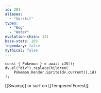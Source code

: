 ```yaml
---
id: 283
aliases:
  - "Surskit"
types:
  - "Bug"
  - "Water"
evolution-chain: 141
base-stats: 269
legendary: false
mythical: false
---
```

```dataviewjs
const { Pokemon } = await cJS();
dv.el("div").replaceChildren(
	Pokemon.Render.Sprite(dv.current().id)
);
```

[[Swamp]] or surf on [[Tempered Forest]]
